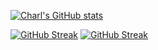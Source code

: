 [![Charl's GitHub stats](https://github-readme-stats.vercel.app/api?username=charl56)](https://github.com/anuraghazra/github-readme-stats)

[![GitHub Streak](https://github-readme-streak-stats.herokuapp.com/?user=charl56)](https://git.io/streak-stats)
[![GitHub Streak](https://streak-stats.demolab.com/?user=charl56&theme=dark)](https://git.io/streak-stats)
